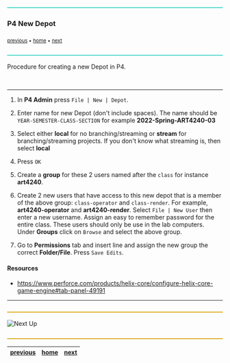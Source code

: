 ![](../images/line3.png)

### P4 New Depot

<sub>[previous](../) • [home](../README.md) • [next](../operator-and-render)</sub>

![](../images/line3.png)

Procedure for creating a new Depot in P4.

<br>

---

1. In **P4 Admin** press `File | New | Depot`.

2. Enter name for new Depot (don't include spaces). The name should be `YEAR-SEMESTER-CLASS-SECTION` for example **2022-Spring-ART4240-03**

3. Select either **local** for no branching/streaming or **stream** for branching/streaming projects. If you don't know what streaming is, then select **local**

4. Press `OK`

5. Create a **group** for these 2 users named after the `class` for instance **art4240**.

6. Create 2 new users that have access to this new depot that is a member of the above group: `class-operator` and `class-render`. For example, **art4240-operator** and **art4240-render**. Select `File | New User` then enter a new username. Assign an easy to remember password for the entire class. These users should only be use in the lab computers. Under **Groups** click on `Browse` and select the above group.

7. Go to **Permissions** tab and insert line and assign the new group the correct **Folder/File**. Press `Save Edits`.

#### Resources
* https://www.perforce.com/products/helix-core/configure-helix-core-game-engine#tab-panel-49191

---

![](../images/line.png)

![Next Up](https://via.placeholder.com/1000x100/45D7CA/000000/?text=Next+Up)

![](../images/line.png)

| [previous](../)| [home](../README.md) | [next](../operator-and-render)|
|---|---|---|
